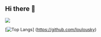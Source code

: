## Hi there 👋
![](https://github-readme-stats.vercel.app/api?username=loulousky&show_icons=true&theme=dark)

[![Top Langs](https://github-readme-stats.vercel.app/api/top-langs/?username=loulousky&layout=compact)]
(https://github.com/loulousky)
<!--
**loulousky/loulousky** is a ✨ _special_ ✨ repository because its `README.md` (this file) appears on your GitHub profile.

Here are some ideas to get you started:

- 🔭 I’m currently working on ...
- 🌱 I’m currently learning ...
- 👯 I’m looking to collaborate on ...
- 🤔 I’m looking for help with ...
- 💬 Ask me about ...
- 📫 How to reach me: ...
- 😄 Pronouns: ...
- ⚡ Fun fact: ...
-->
